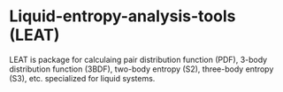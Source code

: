 # Liquid-entropy-analysis-tools (LEAT)
LEAT is package for calculaing pair distribution function (PDF), 3-body distribution function (3BDF), two-body entropy (S2), three-body entropy (S3), etc. specialized for liquid systems.
